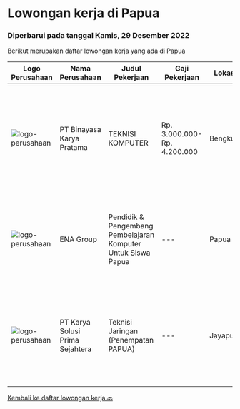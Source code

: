 
  # Lowongan kerja di Papua

  ### Diperbarui pada tanggal Kamis, 29 Desember 2022

  Berikut merupakan daftar lowongan kerja yang ada di Papua

  |Logo Perusahaan | Nama Perusahaan | Judul Pekerjaan | Gaji Pekerjaan | Lokasi | Deskripsi | Tanggal diunggah | Pranala |
  | -------------- | --------------- | --------------- | --------- | --------- | -------------- | ------- | ----------- |
  |![logo-perusahaan](https://image-service-cdn.seek.com.au/7683c13df98531e06c6746a4aaa4a41636e7bb3a/ee4dce1061f3f616224767ad58cb2fc751b8d2dc)|PT Binayasa Karya Pratama|TEKNISI KOMPUTER|Rp. 3.000.000-Rp. 4.200.000|Bengkulu|Tanggung Jawab Pekerjaan: Melakukan pemantauan terhadap perangkat serta maintenance yang bersifat preventif seperti update patch Operating System dan...|Jumat, 23 Desember 2022|https://www.jobstreet.co.id/id/job/teknisi-komputer-4154664?token=0~ff645c07-f083-435c-800a-ec81bdae5f32&sectionRank=1&jobId=jobstreet-id-job-4154664|
|![logo-perusahaan](https://image-service-cdn.seek.com.au/ff3c56e1b21d8c43578e79ecd60e32611fd8adf5/ee4dce1061f3f616224767ad58cb2fc751b8d2dc)|ENA Group|Pendidik & Pengembang Pembelajaran Komputer Untuk Siswa Papua|---|Papua|Yayasan Alirena fokus untuk memajukan SDM asli Papua, yang selama ini sangat tertinggal dalam area-area foundational. Pembelajaran komputer harus...|Sabtu, 24 Desember 2022|https://www.jobstreet.co.id/id/job/pendidik-pengembang-pembelajaran-komputer-untuk-siswa-papua-4155979?token=0~ff645c07-f083-435c-800a-ec81bdae5f32&sectionRank=2&jobId=jobstreet-id-job-4155979|
|![logo-perusahaan](https://image-service-cdn.seek.com.au/bb0f2c313297f2db3d497466b95d7da85644edc0/ee4dce1061f3f616224767ad58cb2fc751b8d2dc)|PT Karya Solusi Prima Sejahtera|Teknisi Jaringan (Penempatan PAPUA)|---|Jayapura|KUALIFIKASI Pendidikan minimal SMK Teknik Komputer &amp; Jaringan/Arus Lemah/sejenisnya Memiliki pengalaman sebagai teknisi minimal 1 tahun  Memiliki...|Sabtu, 17 Desember 2022|https://www.jobstreet.co.id/id/job/teknisi-jaringan-penempatan-papua-4128964?token=0~ff645c07-f083-435c-800a-ec81bdae5f32&sectionRank=3&jobId=jobstreet-id-job-4128964|


  [Kembali ke daftar lowongan kerja 🔙](../README.md#daftar-lowongan-kerja)
  